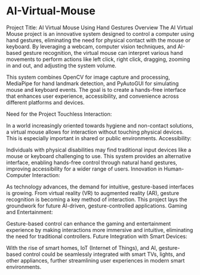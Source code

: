 # AI-Virtual-Mouse


Project Title: AI Virtual Mouse Using Hand Gestures
Overview
The AI Virtual Mouse project is an innovative system designed to control a computer using hand gestures, eliminating the need for physical contact with the mouse or keyboard. By leveraging a webcam, computer vision techniques, and AI-based gesture recognition, the virtual mouse can interpret various hand movements to perform actions like left click, right click, dragging, zooming in and out, and adjusting the system volume.

This system combines OpenCV for image capture and processing, MediaPipe for hand landmark detection, and PyAutoGUI for simulating mouse and keyboard events. The goal is to create a hands-free interface that enhances user experience, accessibility, and convenience across different platforms and devices.

Need for the Project
Touchless Interaction:

In a world increasingly oriented towards hygiene and non-contact solutions, a virtual mouse allows for interaction without touching physical devices. This is especially important in shared or public environments.
Accessibility:

Individuals with physical disabilities may find traditional input devices like a mouse or keyboard challenging to use. This system provides an alternative interface, enabling hands-free control through natural hand gestures, improving accessibility for a wider range of users.
Innovation in Human-Computer Interaction:

As technology advances, the demand for intuitive, gesture-based interfaces is growing. From virtual reality (VR) to augmented reality (AR), gesture recognition is becoming a key method of interaction. This project lays the groundwork for future AI-driven, gesture-controlled applications.
Gaming and Entertainment:

Gesture-based control can enhance the gaming and entertainment experience by making interactions more immersive and intuitive, eliminating the need for traditional controllers.
Future Integration with Smart Devices:

With the rise of smart homes, IoT (Internet of Things), and AI, gesture-based control could be seamlessly integrated with smart TVs, lights, and other appliances, further streamlining user experiences in modern smart environments.
